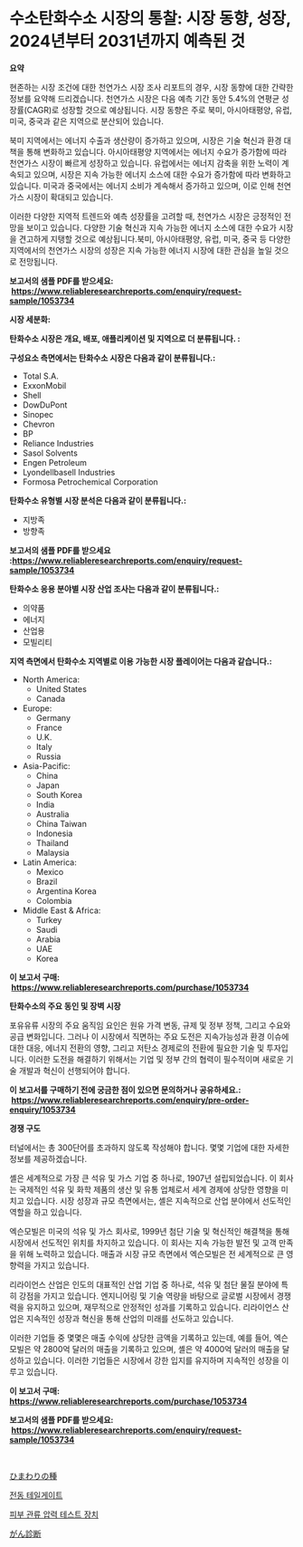 <p><h1>수소탄화수소 시장의 통찰: 시장 동향, 성장, 2024년부터 2031년까지 예측된 것</h1></p><p><strong>요약</strong></p>
<p><p>현존하는 시장 조건에 대한 천연가스 시장 조사 리포트의 경우, 시장 동향에 대한 간략한 정보를 요약해 드리겠습니다. 천연가스 시장은 다음 예측 기간 동안 5.4%의 연평균 성장률(CAGR)로 성장할 것으로 예상됩니다. 시장 동향은 주로 북미, 아시아태평양, 유럽, 미국, 중국과 같은 지역으로 분산되어 있습니다.</p><p>북미 지역에서는 에너지 수출과 생산량이 증가하고 있으며, 시장은 기술 혁신과 환경 대책을 통해 변화하고 있습니다. 아시아태평양 지역에서는 에너지 수요가 증가함에 따라 천연가스 시장이 빠르게 성장하고 있습니다. 유럽에서는 에너지 감축을 위한 노력이 계속되고 있으며, 시장은 지속 가능한 에너지 소스에 대한 수요가 증가함에 따라 변화하고 있습니다. 미국과 중국에서는 에너지 소비가 계속해서 증가하고 있으며, 이로 인해 천연가스 시장이 확대되고 있습니다.</p><p>이러한 다양한 지역적 트렌드와 예측 성장률을 고려할 때, 천연가스 시장은 긍정적인 전망을 보이고 있습니다. 다양한 기술 혁신과 지속 가능한 에너지 소스에 대한 수요가 시장을 견고하게 지탱할 것으로 예상됩니다.북미, 아시아태평양, 유럽, 미국, 중국 등 다양한 지역에서의 천연가스 시장의 성장은 지속 가능한 에너지 시장에 대한 관심을 높일 것으로 전망됩니다.</p></p>
<p><strong>보고서의 샘플 PDF를 받으세요: &nbsp;<a href="https://www.reliableresearchreports.com/enquiry/request-sample/1053734">https://www.reliableresearchreports.com/enquiry/request-sample/1053734</a></strong></p>
<p><strong>시장 세분화:</strong></p>
<p><strong> 탄화수소 시장은 개요, 배포, 애플리케이션 및 지역으로 더 분류됩니다. :</strong></p>
<p><strong>구성요소 측면에서는 탄화수소 시장은 다음과 같이 분류됩니다.:</strong></p>
<p><ul><li>Total S.A.</li><li>ExxonMobil</li><li>Shell</li><li>DowDuPont</li><li>Sinopec</li><li>Chevron</li><li>BP</li><li>Reliance Industries</li><li>Sasol Solvents</li><li>Engen Petroleum</li><li>Lyondellbasell Industries</li><li>Formosa Petrochemical Corporation</li></ul></p>
<p><strong> 탄화수소 유형별 시장 분석은 다음과 같이 분류됩니다.:</strong></p>
<p><ul><li>지방족</li><li>방향족</li></ul></p>
<p><strong>보고서의 샘플 PDF를 받으세요 :<a href="https://www.reliableresearchreports.com/enquiry/request-sample/1053734">https://www.reliableresearchreports.com/enquiry/request-sample/1053734</a></strong></p>
<p><strong> 탄화수소 응용 분야별 시장 산업 조사는 다음과 같이 분류됩니다.:</strong></p>
<p><ul><li>의약품</li><li>에너지</li><li>산업용</li><li>모빌리티</li></ul></p>
<p><strong>지역 측면에서 탄화수소 지역별로 이용 가능한 시장 플레이어는 다음과 같습니다.:</strong></p>
<p><ul>
    <li>
        North America:
        <ul>
            <li>United States</li>
            <li>Canada</li>
        </ul>
    </li>
    <li>
        Europe:
        <ul>
            <li>Germany</li>
            <li>France</li>
            <li>U.K.</li>
            <li>Italy</li>
            <li>Russia</li>
        </ul>
    </li>
    <li>
        Asia-Pacific:
        <ul>
            <li>China</li>
            <li>Japan</li>
            <li>South Korea</li>
            <li>India</li>
            <li>Australia</li>
            <li>China Taiwan</li>
            <li>Indonesia</li>
            <li>Thailand</li>
            <li>Malaysia</li>
        </ul>
    </li>
    <li>
        Latin America:
        <ul>
            <li>Mexico</li>
            <li>Brazil</li>
            <li>Argentina Korea</li>
            <li>Colombia</li>
        </ul>
    </li>
    <li>
        Middle East & Africa:
        <ul>
            <li>Turkey</li>
            <li>Saudi</li>
            <li>Arabia</li>
            <li>UAE</li>
            <li>Korea</li>
        </ul>
    </li>
    </ul></p>
<p><strong>이 보고서 구매: &nbsp;<a href="https://www.reliableresearchreports.com/purchase/1053734">https://www.reliableresearchreports.com/purchase/1053734</a></strong></p>
<p><strong>탄화수소의 주요 동인 및 장벽 시장</strong></p>
<p><p>포유유류 시장의 주요 움직임 요인은 원유 가격 변동, 규제 및 정부 정책, 그리고 수요와 공급 변화입니다. 그러나 이 시장에서 직면하는 주요 도전은 지속가능성과 환경 이슈에 대한 대응, 에너지 전환의 영향, 그리고 저탄소 경제로의 전환에 필요한 기술 및 투자입니다. 이러한 도전을 해결하기 위해서는 기업 및 정부 간의 협력이 필수적이며 새로운 기술 개발과 혁신이 선행되어야 합니다.</p></p>
<p><strong>이 보고서를 구매하기 전에 궁금한 점이 있으면 문의하거나 공유하세요.: &nbsp;<a href="https://www.reliableresearchreports.com/enquiry/pre-order-enquiry/1053734">https://www.reliableresearchreports.com/enquiry/pre-order-enquiry/1053734</a></strong></p>
<p><strong>경쟁 구도</strong></p>
<p><p>터널에서는 총 300단어를 초과하지 않도록 작성해야 합니다. 몇몇 기업에 대한 자세한 정보를 제공하겠습니다.</p><p>셸은 세계적으로 가장 큰 석유 및 가스 기업 중 하나로, 1907년 설립되었습니다. 이 회사는 국제적인 석유 및 화학 제품의 생산 및 유통 업체로서 세계 경제에 상당한 영향을 미치고 있습니다. 시장 성장과 규모 측면에서는, 셸은 지속적으로 산업 분야에서 선도적인 역할을 하고 있습니다.</p><p>엑슨모빌은 미국의 석유 및 가스 회사로, 1999년 첨단 기술 및 혁신적인 해결책을 통해 시장에서 선도적인 위치를 차지하고 있습니다. 이 회사는 지속 가능한 발전 및 고객 만족을 위해 노력하고 있습니다. 매출과 시장 규모 측면에서 엑슨모빌은 전 세계적으로 큰 영향력을 가지고 있습니다.</p><p>리라이언스 산업은 인도의 대표적인 산업 기업 중 하나로, 석유 및 첨단 물질 분야에 특히 강점을 가지고 있습니다. 엔지니어링 및 기술 역량을 바탕으로 글로벌 시장에서 경쟁력을 유지하고 있으며, 재무적으로 안정적인 성과를 기록하고 있습니다. 리라이언스 산업은 지속적인 성장과 혁신을 통해 산업의 미래를 선도하고 있습니다.</p><p>이러한 기업들 중 몇몇은 매출 수익에 상당한 금액을 기록하고 있는데, 예를 들어, 엑슨모빌은 약 2800억 달러의 매출을 기록하고 있으며, 셸은 약 4000억 달러의 매출을 달성하고 있습니다. 이러한 기업들은 시장에서 강한 입지를 유지하며 지속적인 성장을 이루고 있습니다.</p></p>
<p><strong>이 보고서 구매: &nbsp; <a href="https://www.reliableresearchreports.com/purchase/1053734">https://www.reliableresearchreports.com/purchase/1053734</a></strong></p>
<p><strong>보고서의 샘플 PDF를 받으세요: &nbsp;<a href="https://www.reliableresearchreports.com/enquiry/request-sample/1053734">https://www.reliableresearchreports.com/enquiry/request-sample/1053734</a></strong><strong></strong></p>
<p>&nbsp;</p>
<p><p><a href="https://medium.com/@jonathanforsyth44/%E3%81%B2%E3%81%BE%E3%82%8F%E3%82%8A%E3%81%AE%E7%A8%AE%E5%B8%82%E5%A0%B4%E3%81%AE%E5%88%86%E6%9E%90-%E3%82%B0%E3%83%AD%E3%83%BC%E3%83%90%E3%83%AB%E7%94%A3%E6%A5%AD%E3%81%AE%E5%B1%95%E6%9C%9B%E3%81%A8%E4%BA%88%E6%B8%AC-2024%E5%B9%B4%E3%81%8B%E3%82%892031%E5%B9%B4%E3%81%BE%E3%81%A7-620ba69d12b6">ひまわりの種</a></p><p><a href="https://medium.com/@reinaurphy35/%EC%9D%BC%EB%A0%89%ED%8A%B8%EB%A6%AD-%ED%85%8C%EC%9D%BC%EA%B2%8C%EC%9D%B4%ED%8A%B8-%EC%8B%9C%EC%9E%A5-%EC%9D%B8%EC%82%AC%EC%9D%B4%ED%8A%B8-%EC%8B%9C%EC%9E%A5-%EB%8F%99%ED%96%A5-%EC%84%B1%EC%9E%A5-2024%EB%85%84%EB%B6%80%ED%84%B0-2031%EB%85%84%EA%B9%8C%EC%A7%80-%EC%98%88%EC%B8%A1%EB%90%9C-%EA%B2%83-240e8d1879fd">전동 테일게이트</a></p><p><a href="https://medium.com/@bettietromp2023/%ED%94%BC%EB%B6%80-%ED%98%88%EB%A5%98%EC%95%95%EB%A0%A5-%EA%B2%80%EC%82%AC-%EC%9E%A5%EB%B9%84-%EC%8B%9C%EC%9E%A5-%EC%A7%80%ED%91%9C-%ED%95%B4%EB%8F%85-%EC%8B%9C%EC%9E%A5-%EC%A0%90%EC%9C%A0%EC%9C%A8-%ED%8A%B8%EB%A0%8C%EB%93%9C-%EB%B0%8F-%EC%84%B1%EC%9E%A5-%ED%8C%A8%ED%84%B4-422c30e85cb5">피부 관류 압력 테스트 장치</a></p><p><a href="https://medium.com/@nic.neale/%E3%81%8C%E3%82%93%E8%A8%BA%E6%96%AD%E5%B8%82%E5%A0%B4%E3%81%AE%E3%82%B7%E3%82%A7%E3%82%A2%E3%81%AE%E5%A4%89%E9%81%B7%E3%81%A8%E5%B8%82%E5%A0%B4%E6%88%90%E9%95%B7%E3%83%88%E3%83%AC%E3%83%B3%E3%83%892024%E5%B9%B4-2031%E5%B9%B4-9b620c7cfcf7">がん診断</a></p></p>